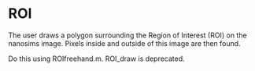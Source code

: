 # ROI

The user draws a polygon surrounding the Region of Interest (ROI) on the nanosims image. Pixels inside and outside of this image are then found.

Do this using ROIfreehand.m. ROI_draw is deprecated.
